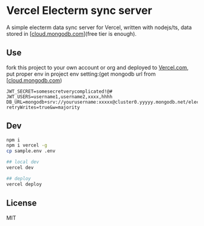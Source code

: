 # Vercel Electerm sync server

A simple electerm data sync server for Vercel, written with nodejs/ts, data stored in [[cloud.mongodb.com](https://cloud.mongodb.com/)](free tier is enough).

## Use

fork this project to your own account or org and deployed to [Vercel.com](https://Vercel.com), put proper env in project env setting:(get mongodb url from [[cloud.mongodb.com](https://cloud.mongodb.com/))

```env
JWT_SECRET=somesecretverycomplicated!@#
JWT_USERS=username1,username2,xxxx,hhhh
DB_URL=mongodb+srv://yourusername:xxxxx@cluster0.yyyyy.mongodb.net/electerm_sync_custom_db_name?retryWrites=true&w=majority
```

## Dev

```bash
npm i
npm i vercel -g
cp sample.env .env

## local dev
vercel dev

## deploy
vercel deploy
```

## License

MIT

